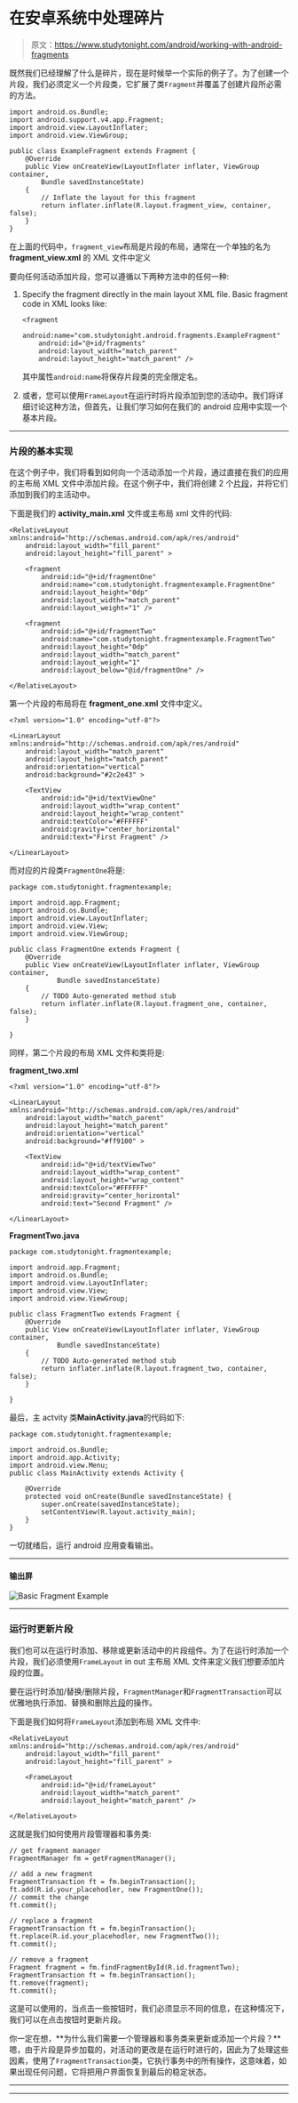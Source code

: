 # 在安卓系统中处理碎片

> 原文：<https://www.studytonight.com/android/working-with-android-fragments>

既然我们已经理解了什么是碎片，现在是时候举一个实际的例子了。为了创建一个片段，我们必须定义一个片段类，它扩展了类`Fragment`并覆盖了创建片段所必需的方法。

```
import android.os.Bundle;
import android.support.v4.app.Fragment;
import android.view.LayoutInflater;
import android.view.ViewGroup;

public class ExampleFragment extends Fragment {
    @Override
    public View onCreateView(LayoutInflater inflater, ViewGroup container,
        Bundle savedInstanceState) 
    {
        // Inflate the layout for this fragment
        return inflater.inflate(R.layout.fragment_view, container, false);
    }
}
```

在上面的代码中，`fragment_view`布局是片段的布局，通常在一个单独的名为 **fragment_view.xml** 的 XML 文件中定义

要向任何活动添加片段，您可以遵循以下两种方法中的任何一种:

1.  Specify the fragment directly in the main layout XML file. Basic fragment code in XML looks like:

    ```
    <fragment
        android:name="com.studytonight.android.fragments.ExampleFragment"
        android:id="@+id/fragments"
        android:layout_width="match_parent"
        android:layout_height="match_parent" />
    ```

    其中属性`android:name`将保存片段类的完全限定名。

2.  或者，您可以使用`FrameLayout`在运行时将片段添加到您的活动中。我们将详细讨论这种方法，但首先，让我们学习如何在我们的 android 应用中实现一个基本片段。

* * *

### 片段的基本实现

在这个例子中，我们将看到如何向一个活动添加一个片段，通过直接在我们的应用的主布局 XML 文件中添加片段。在这个例子中，我们将创建 2 个[片段](fragments-in-android)，并将它们添加到我们的主活动中。

下面是我们的 **activity_main.xml** 文件或主布局 xml 文件的代码:

```
<RelativeLayout xmlns:android="http://schemas.android.com/apk/res/android"  
    android:layout_width="fill_parent"  
    android:layout_height="fill_parent" > 

    <fragment  
        android:id="@+id/fragmentOne"  
        android:name="com.studytonight.fragmentexample.FragmentOne"  
        android:layout_height="0dp"
        android:layout_width="match_parent"
        android:layout_weight="1" /> 

    <fragment  
        android:id="@+id/fragmentTwo"  
        android:name="com.studytonight.fragmentexample.FragmentTwo"  
        android:layout_height="0dp"
        android:layout_width="match_parent"
        android:layout_weight="1"
        android:layout_below="@id/fragmentOne" />

</RelativeLayout> 
```

第一个片段的布局将在 **fragment_one.xml** 文件中定义。

```
<?xml version="1.0" encoding="utf-8"?> 

<LinearLayout xmlns:android="http://schemas.android.com/apk/res/android"  
    android:layout_width="match_parent"  
    android:layout_height="match_parent"  
    android:orientation="vertical"  
    android:background="#2c2e43" >  

    <TextView  
        android:id="@+id/textViewOne"  
        android:layout_width="wrap_content"  
        android:layout_height="wrap_content" 
        android:textColor="#FFFFFF"
        android:gravity="center_horizontal"
        android:text="First Fragment" />

</LinearLayout> 
```

而对应的片段类`FragmentOne`将是:

```
package com.studytonight.fragmentexample;  

import android.app.Fragment;  
import android.os.Bundle;  
import android.view.LayoutInflater;  
import android.view.View;  
import android.view.ViewGroup;  

public class FragmentOne extends Fragment {  
    @Override  
    public View onCreateView(LayoutInflater inflater, ViewGroup container,  
            Bundle savedInstanceState) 
    {  
        // TODO Auto-generated method stub  
        return inflater.inflate(R.layout.fragment_one, container, false);  
    }  

}
```

同样，第二个片段的布局 XML 文件和类将是:

**fragment_two.xml**

```
<?xml version="1.0" encoding="utf-8"?> 

<LinearLayout xmlns:android="http://schemas.android.com/apk/res/android"  
    android:layout_width="match_parent"  
    android:layout_height="match_parent"  
    android:orientation="vertical"  
    android:background="#ff9100" >  

    <TextView  
        android:id="@+id/textViewTwo"  
        android:layout_width="wrap_content"  
        android:layout_height="wrap_content"
        android:textColor="#FFFFFF"
        android:gravity="center_horizontal"
        android:text="Second Fragment" />

</LinearLayout> 
```

**FragmentTwo.java**

```
package com.studytonight.fragmentexample;  

import android.app.Fragment;  
import android.os.Bundle;  
import android.view.LayoutInflater;  
import android.view.View;  
import android.view.ViewGroup;  

public class FragmentTwo extends Fragment {  
    @Override  
    public View onCreateView(LayoutInflater inflater, ViewGroup container,  
            Bundle savedInstanceState) 
    {  
        // TODO Auto-generated method stub  
        return inflater.inflate(R.layout.fragment_two, container, false);  
    }  

}
```

最后，主 actvity 类**MainActivity.java**的代码如下:

```
package com.studytonight.fragmentexample;

import android.os.Bundle;  
import android.app.Activity;  
import android.view.Menu;  
public class MainActivity extends Activity {  

    @Override  
    protected void onCreate(Bundle savedInstanceState) {  
        super.onCreate(savedInstanceState);  
        setContentView(R.layout.activity_main);  
    }  
}
```

一切就绪后，运行 android 应用查看输出。

* * *

#### 输出屏

![Basic Fragment Example](img/83f84e83462511bda89eea934254cf4b.png)

* * *

### 运行时更新片段

我们也可以在运行时添加、移除或更新活动中的片段组件。为了在运行时添加一个片段，我们必须使用`FrameLayout` in out 主布局 XML 文件来定义我们想要添加片段的位置。

要在运行时添加/替换/删除片段，`FragmentManager`和`FragmentTransaction`可以优雅地执行添加、替换和删除[片段](fragments-in-android)的操作。

下面是我们如何将`FrameLayout`添加到布局 XML 文件中:

```
<RelativeLayout xmlns:android="http://schemas.android.com/apk/res/android"  
    android:layout_width="fill_parent"  
    android:layout_height="fill_parent" > 

    <FrameLayout  
        android:id="@+id/frameLayout"
        android:layout_width="match_parent"
        android:layout_height="match_parent" /> 

</RelativeLayout> 
```

这就是我们如何使用片段管理器和事务类:

```
// get fragment manager
FragmentManager fm = getFragmentManager();

// add a new fragment
FragmentTransaction ft = fm.beginTransaction();
ft.add(R.id.your_placehodler, new FragmentOne());
// commit the change
ft.commit();

// replace a fragment
FragmentTransaction ft = fm.beginTransaction();
ft.replace(R.id.your_placehodler, new FragmentTwo());
ft.commit();

// remove a fragment
Fragment fragment = fm.findFragmentById(R.id.fragmentTwo);
FragmentTransaction ft = fm.beginTransaction();
ft.remove(fragment);
ft.commit();
```

这是可以使用的，当点击一些按钮时，我们必须显示不同的信息，在这种情况下，我们可以在点击按钮时更新片段。

你一定在想，**为什么我们需要一个管理器和事务类来更新或添加一个片段？**嗯，由于片段是异步加载的，对活动的更改是在运行时进行的，因此为了处理这些因素，使用了`FragmentTransaction`类，它执行事务中的所有操作，这意味着，如果出现任何问题，它将把用户界面恢复到最后的稳定状态。

* * *

* * *